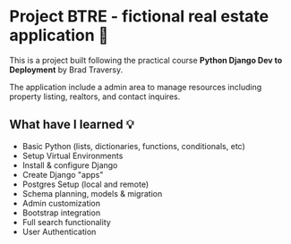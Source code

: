 # Project BTRE - fictional real estate application 🏡

This is a project built following the practical course **Python Django Dev to Deployment** by Brad Traversy. 

The application include a admin area to manage resources including property listing, realtors, and contact inquires. 

## What have I learned 💡
- Basic Python (lists, dictionaries, functions, conditionals, etc)
- Setup Virtual Environments
- Install & configure Django
- Create Django "apps"
- Postgres Setup (local and remote)
- Schema planning, models & migration
- Admin customization
- Bootstrap integration
- Full search functionality
- User Authentication
